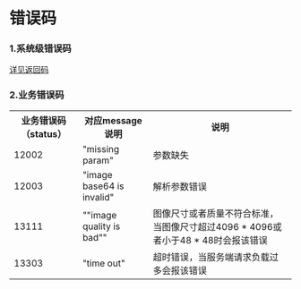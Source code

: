# 错误码

### 1.系统级错误码
[详见返回码](https://aidoc.jd.com/user/returncode.html)  

### 2.业务错误码 

<table>
   <tr>
      <th>业务错误码（status）</th>
      <th>对应message说明</th>
      <th>说明</th>
   </tr>
   <tr>
      <td>12002</td>
      <td>"missing param"</td>
      <td>参数缺失</td>
   </tr>
   <tr>
      <td>12003</td>
      <td>"image base64 is invalid"</td>
      <td>解析参数错误</td>
   </tr>
	 <tr>
      <td>13111</td>
      <td>""image quality is bad""</td>
      <td>图像尺寸或者质量不符合标准，当图像尺寸超过4096 * 4096或者小于48 * 48时会报该错误</td>
   </tr>
   <tr>
      <td>13303</td>
      <td>"time out"</td>
      <td>超时错误，当服务端请求负载过多会报该错误</td>
   </tr>
</table>